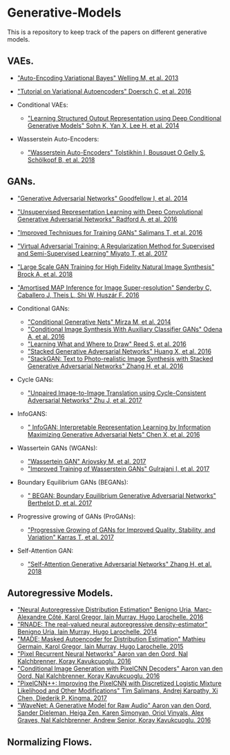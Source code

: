 # Generative-Models
This is a repository to keep track of the papers on different generative models.


## VAEs.
* ["Auto-Encoding Variational Bayes" Welling M, et al. 2013](arxiv.org/abs/1312.6114)
* ["Tutorial on Variational Autoencoders" Doersch C, et al. 2016](https://arxiv.org/abs/1606.05908)

* Conditional VAEs:
  * ["Learning Structured Output Representation using Deep Conditional Generative Models" Sohn K, Yan X, Lee H, et al. 2014](https://papers.nips.cc/paper/5775-learning-structured-output-representation-using-deep-conditional-generative-models)

* Wasserstein Auto-Encoders:
  * ["Wasserstein Auto-Encoders" Tolstikhin I, Bousquet O Gelly S, Schölkopf B, et al. 2018](https://arxiv.org/pdf/1711.01558.pdf)
 
## GANs.
* ["Generative Adversarial Networks" Goodfellow I, et al. 2014](https://arxiv.org/pdf/1406.2661.pdf)
* ["Unsupervised Representation Learning with Deep Convolutional Generative Adversarial Networks" Radford A, et al. 2016](https://arxiv.org/abs/1511.06434)
* ["Improved Techniques for Training GANs" Salimans T, et al. 2016](https://arxiv.org/pdf/1606.03498v1.pdf)

* ["Virtual Adversarial Training: A Regularization Method for Supervised and Semi-Supervised Learning" Miyato T, et al. 2017](https://arxiv.org/abs/1704.03976)
* ["Large Scale GAN Training for High Fidelity Natural Image Synthesis" Brock A, et al. 2018](https://arxiv.org/abs/1809.11096)
* ["Amortised MAP Inference for Image Super-resolution" Sønderby C, Caballero J, Theis L, Shi W, Huszár F. 2016](https://arxiv.org/abs/1610.04490)

* Conditional GANs:
  * ["Conditional Generative Nets" Mirza M, et al. 2014](https://arxiv.org/abs/1411.1784)
  * ["Conditional Image Synthesis With Auxiliary Classifier GANs" Odena A, et al. 2016](https://arxiv.org/abs/1610.09585)
  * ["Learning What and Where to Draw" Reed S, et al. 2016](https://arxiv.org/abs/1610.02454)
  * ["Stacked Generative Adversarial Networks" Huang X, et al. 2016](arxiv.org/abs/1612.04357)
  * ["StackGAN: Text to Photo-realistic Image Synthesis with Stacked Generative Adversarial Networks" Zhang H, et al. 2016](https://arxiv.org/abs/1612.03242)
 
* Cycle GANs:
  * ["Unpaired Image-to-Image Translation using Cycle-Consistent Adversarial Networks" Zhu J, et al. 2017](https://arxiv.org/abs/1703.10593)
  
* InfoGANS:
  * [" InfoGAN: Interpretable Representation Learning by Information Maximizing Generative Adversarial Nets" Chen X, et al. 2016](https://arxiv.org/abs/1701.07875)
  
* Wassertein GANs (WGANs): 
  * ["Wassertein GAN" Arjovsky M, et al. 2017](https://arxiv.org/abs/1701.07875)
  * ["Improved Training of Wasserstein GANs" Gulrajani I, et al. 2017](https://arxiv.org/abs/1704.00028)

* Boundary Equilibrium GANs (BEGANs):
  * [" BEGAN: Boundary Equilibrium Generative Adversarial Networks" Berthelot D, et al. 2017](https://arxiv.org/abs/1703.10717)
  
* Progressive growing of GANs (ProGANs):
  * ["Progressive Growing of GANs for Improved Quality, Stability, and Variation" Karras T, et al. 2017](https://arxiv.org/abs/1710.10196)

* Self-Attention GAN:
  * ["Self-Attention Generative Adversarial Networks" Zhang H, et al. 2018](https://arxiv.org/abs/1805.08318)

## Autoregressive Models.
* ["Neural Autoregressive Distribution Estimation" Benigno Uria, Marc-Alexandre Côté, Karol Gregor, Iain Murray, Hugo Larochelle. 2016](https://arxiv.org/abs/1605.02226)
* ["RNADE: The real-valued neural autoregressive density-estimator" Benigno Uria, Iain Murray, Hugo Larochelle. 2014](https://arxiv.org/abs/1306.0186)
* ["MADE: Masked Autoencoder for Distribution Estimation" Mathieu Germain, Karol Gregor, Iain Murray, Hugo Larochelle. 2015](https://arxiv.org/abs/1502.03509)
* ["Pixel Recurrent Neural Networks" Aaron van den Oord, Nal Kalchbrenner, Koray Kavukcuoglu. 2016](https://arxiv.org/abs/1601.06759)
* ["Conditional Image Generation with PixelCNN Decoders" Aaron van den Oord, Nal Kalchbrenner, Koray Kavukcuoglu. 2016](https://arxiv.org/abs/1606.05328)
* ["PixelCNN++: Improving the PixelCNN with Discretized Logistic Mixture Likelihood and Other Modifications" Tim Salimans, Andrej Karpathy, Xi Chen, Diederik P. Kingma. 2017](https://arxiv.org/abs/1701.05517)
* ["WaveNet: A Generative Model for Raw Audio" Aaron van den Oord, Sander Dieleman, Heiga Zen, Karen Simonyan, Oriol Vinyals, Alex Graves, Nal Kalchbrenner, Andrew Senior, Koray Kavukcuoglu. 2016](https://arxiv.org/pdf/1609.03499.pdf)

## Normalizing Flows.
